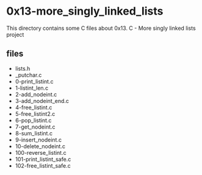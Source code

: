# 0x13-more_singly_linked_lists

This directory contains some C files about 0x13. C - More singly linked lists project

## files

* lists.h
* \_putchar.c
* 0-print_listint.c
* 1-listint_len.c
* 2-add_nodeint.c
* 3-add_nodeint_end.c
* 4-free_listint.c
* 5-free_listint2.c
* 6-pop_listint.c
* 7-get_nodeint.c
* 8-sum_listint.c
* 9-insert_nodeint.c
* 10-delete_nodeint.c
* 100-reverse_listint.c
* 101-print_listint_safe.c
* 102-free_listint_safe.c
